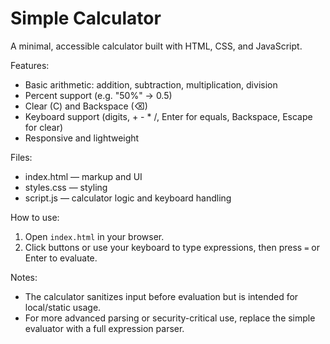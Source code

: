 # Simple Calculator

A minimal, accessible calculator built with HTML, CSS, and JavaScript.

Features:
- Basic arithmetic: addition, subtraction, multiplication, division
- Percent support (e.g. "50%" -> 0.5)
- Clear (C) and Backspace (⌫)
- Keyboard support (digits, + - * /, Enter for equals, Backspace, Escape for clear)
- Responsive and lightweight

Files:
- index.html — markup and UI
- styles.css — styling
- script.js — calculator logic and keyboard handling

How to use:
1. Open `index.html` in your browser.
2. Click buttons or use your keyboard to type expressions, then press `=` or Enter to evaluate.

Notes:
- The calculator sanitizes input before evaluation but is intended for local/static usage.
- For more advanced parsing or security-critical use, replace the simple evaluator with a full expression parser.
